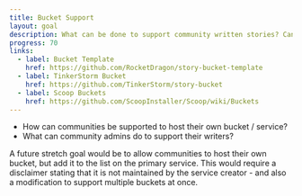 ```yaml
---
title: Bucket Support
layout: goal
description: What can be done to support community written stories? Can other communities host their own?
progress: 70
links:
  - label: Bucket Template
    href: https://github.com/RocketDragon/story-bucket-template
  - label: TinkerStorm Bucket
    href: https://github.com/TinkerStorm/story-bucket
  - label: Scoop Buckets
    href: https://github.com/ScoopInstaller/Scoop/wiki/Buckets
---
```


- How can communities be supported to host their own bucket / service?
- What can community admins do to support their writers?

A future stretch goal would be to allow communities to host their own bucket, but add it to the list on the primary service. This would require a disclaimer stating that it is not maintained by the service creator - and also a modification to support multiple buckets at once.